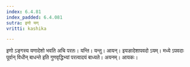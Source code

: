 ```yaml
---
index: 6.4.81
index_padded: 6.4.081
sutra: इणो यण्
vritti: kashika

---
```

इणो ऽङ्गस्य यणादेशो भवति अचि परतः। यन्ति। यन्तु। आयन्। इयङादेशापवदो ऽयम्। मध्ये ऽपवदाः पूर्वान् विधीन् बाधन्ते इति गुणवृद्धिभ्यां परत्वादयं बाध्यते। अयनम्। आयकः।